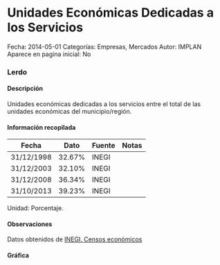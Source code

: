 Unidades Económicas Dedicadas a los Servicios
=====

Fecha: 2014-05-01
Categorías: Empresas, Mercados
Autor: IMPLAN
Aparece en pagina inicial: No

### Lerdo

#### Descripción

Unidades económicas dedicadas a los servicios entre el total de las unidades económicas del municipio/región.

<!-- break -->

#### Información recopilada

<table class="table table-hover table-bordered matriz">
  <thead>
    <tr><th>Fecha</th><th>Dato</th><th>Fuente</th><th>Notas</th></tr>
  </thead>
  <tbody>
    <tr><td class="centrado">31/12/1998</td><td class="derecha">32.67%</td><td>INEGI</td><td></td></tr>
    <tr><td class="centrado">31/12/2003</td><td class="derecha">32.10%</td><td>INEGI</td><td></td></tr>
    <tr><td class="centrado">31/12/2008</td><td class="derecha">36.34%</td><td>INEGI</td><td></td></tr>
    <tr><td class="centrado">31/10/2013</td><td class="derecha">39.23%</td><td>INEGI</td><td></td></tr>
  </tbody>
</table>

Unidad: Porcentaje.

#### Observaciones

Datos obtenidos de [INEGI. Censos económicos](http://www3.inegi.org.mx/sistemas/saic/)

#### Gráfica

<div id="Morrisqhgzuuzb" class="grafica"></div>
  <script>
  new Morris.Line({
    element: 'Morrisqhgzuuzb',
    data: [
      { fecha: '1998-12-31', dato: 32.6700 },
      { fecha: '2003-12-31', dato: 32.1000 },
      { fecha: '2008-12-31', dato: 36.3400 },
      { fecha: '2013-10-31', dato: 39.2300 }
    ],
    xkey: 'fecha',
    ykeys: ['dato'],
    labels: ['Dato'],
    lineColors: ['#FF5B02'],
    xLabelFormat: function(d) {
      return d.getDate()+'/'+(d.getMonth()+1)+'/'+d.getFullYear();
    },
    dateFormat: function (ts) {
      var d = new Date(ts);
      return d.getDate() + '/' + (d.getMonth() + 1) + '/' + d.getFullYear();
    }
  });
  </script>
